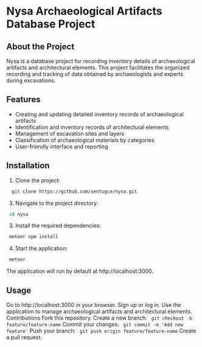 
# Nysa Archaeological Artifacts Database Project

## About the Project

Nysa is a database project for recording inventory details of archaeological artifacts and architectural elements. This project facilitates the organized recording and tracking of data obtained by archaeologists and experts during excavations.

## Features

- Creating and updating detailed inventory records of archaeological artifacts
- Identification and inventory records of architectural elements
- Management of excavation sites and layers
- Classification of archaeological materials by categories
- User-friendly interface and reporting

## Installation

1. Clone the project: 
  ```bash
    git clone https://github.com/sentugce/nysa.git
   ```
3. Navigate to the project directory:
  
  ```bash
   cd nysa
   ```
3. Install the required dependencies:
  ```bash
   meteor npm install
   ```
4. Start the application:
  ```bash
   meteor
   ```
The application will run by default at http://localhost:3000.

## Usage

Go to http://localhost:3000 in your browser.
Sign up or log in.
Use the application to manage archaeological artifacts and architectural elements.
Contributions
Fork this repository.
Create a new branch: ``` git checkout -b feature/feature-name```
Commit your changes: ``` git commit -m 'Add new feature'```
Push your branch: ``` git push origin feature/feature-name```
Create a pull request.
